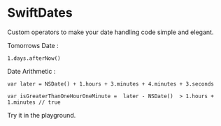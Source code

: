 SwiftDates
===================
Custom operators to make your date handling code simple and elegant.

Tomorrows Date :

    1.days.afterNow()

Date Arithmetic :

    var later = NSDate() + 1.hours + 3.minutes + 4.minutes + 3.seconds
    
    var isGreaterThanOneHourOneMinute =  later - NSDate()  > 1.hours + 1.minutes // true

Try it in the playground. 
